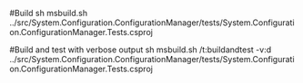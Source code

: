 #Build
sh msbuild.sh ../src/System.Configuration.ConfigurationManager/tests/System.Configuration.ConfigurationManager.Tests.csproj

#Build and test with verbose output
sh msbuild.sh /t:buildandtest -v:d ../src/System.Configuration.ConfigurationManager/tests/System.Configuration.ConfigurationManager.Tests.csproj


